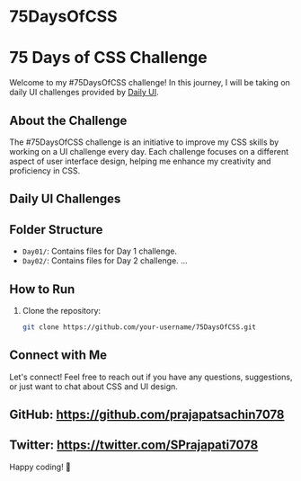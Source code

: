 # 75DaysOfCSS

# 75 Days of CSS Challenge

Welcome to my #75DaysOfCSS challenge! In this journey, I will be taking on daily UI challenges provided by [Daily UI](https://www.dailyui.co/).

## About the Challenge

The #75DaysOfCSS challenge is an initiative to improve my CSS skills by working on a UI challenge every day. Each challenge focuses on a different aspect of user interface design, helping me enhance my creativity and proficiency in CSS.

## Daily UI Challenges


## Folder Structure

- `Day01/`: Contains files for Day 1 challenge.
- `Day02/`: Contains files for Day 2 challenge.
   ...

## How to Run

1. Clone the repository:
   ```bash
   git clone https://github.com/your-username/75DaysOfCSS.git


## Connect with Me

Let's connect! Feel free to reach out if you have any questions, suggestions, or just want to chat about CSS and UI design.

## GitHub: https://github.com/prajapatsachin7078
## Twitter: https://twitter.com/SPrajapati7078

Happy coding! 🚀